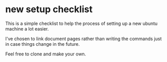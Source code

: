 # new setup checklist

This is a simple checklist to help the process of setting up a new ubuntu machine a lot easier. 

I've chosen to link document pages rather than writing the commands just in case things change in the future. 

Feel free to clone and make your own. 
